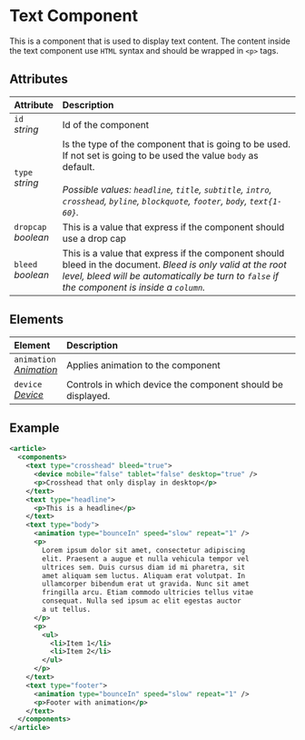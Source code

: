 # Text Component

This is a component that is used to display text content. The content inside the text component use `HTML` syntax and should be wrapped in `<p>` tags.

## Attributes

| Attribute                 | Description                                                                                                                                                                                                                                                     |
| :------------------------ | :-------------------------------------------------------------------------------------------------------------------------------------------------------------------------------------------------------------------------------------------------------------- |
| `id` <br/> _string_       | Id of the component                                                                                                                                                                                                                                             |
| `type` <br/> _string_     | Is the type of the component that is going to be used. If not set is going to be used the value `body` as default. </br> </br>_Possible values: `headline`, `title`, `subtitle`, `intro`, `crosshead`, `byline`, `blockquote`, `footer`, `body`, `text{1-60}`._ |
| `dropcap` <br/> _boolean_ | This is a value that express if the component should use a drop cap                                                                                                                                                                                             |
| `bleed` <br/> _boolean_   | This is a value that express if the component should bleed in the document. _Bleed is only valid at the root level, bleed will be automatically be turn to `false` if the component is inside a `column`._                                                      |

## Elements

| Element                                                           | Description                                                 |
| :---------------------------------------------------------------- | :---------------------------------------------------------- |
| `animation` <br/> _[Animation](../format/AnimationDescriptor.md)_ | Applies animation to the component                          |
| `device` <br/>_[Device](../format/DeviceDescriptor.md)_           | Controls in which device the component should be displayed. |


## Example

```xml
<article>
  <components>
    <text type="crosshead" bleed="true">
      <device mobile="false" tablet="false" desktop="true" />
      <p>Crosshead that only display in desktop</p>
    </text>
    <text type="headline">
      <p>This is a headline</p>
    </text>
    <text type="body">
      <animation type="bounceIn" speed="slow" repeat="1" />
      <p>
        Lorem ipsum dolor sit amet, consectetur adipiscing
        elit. Praesent a augue et nulla vehicula tempor vel
        ultrices sem. Duis cursus diam id mi pharetra, sit
        amet aliquam sem luctus. Aliquam erat volutpat. In
        ullamcorper bibendum erat ut gravida. Nunc sit amet
        fringilla arcu. Etiam commodo ultricies tellus vitae
        consequat. Nulla sed ipsum ac elit egestas auctor
        a ut tellus.
      </p>
      <p>
        <ul>
          <li>Item 1</li>
          <li>Item 2</li>
        </ul>
      </p>
    </text>
    <text type="footer">
      <animation type="bounceIn" speed="slow" repeat="1" />
      <p>Footer with animation</p>
    </text>
  </components>
</article>
```
